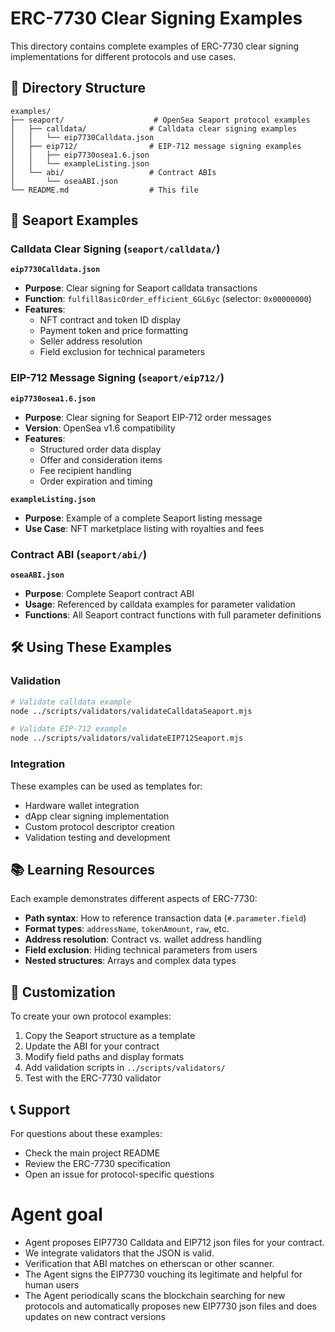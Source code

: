 # ERC-7730 Clear Signing Examples

This directory contains complete examples of ERC-7730 clear signing implementations for different protocols and use cases.

## 📁 Directory Structure

```
examples/
├── seaport/                    # OpenSea Seaport protocol examples
│   ├── calldata/              # Calldata clear signing examples
│   │   └── eip7730Calldata.json
│   ├── eip712/                # EIP-712 message signing examples
│   │   ├── eip7730osea1.6.json
│   │   └── exampleListing.json
│   └── abi/                   # Contract ABIs
│       └── oseaABI.json
└── README.md                  # This file
```

## 🏪 Seaport Examples

### Calldata Clear Signing (`seaport/calldata/`)

**`eip7730Calldata.json`**
- **Purpose**: Clear signing for Seaport calldata transactions
- **Function**: `fulfillBasicOrder_efficient_6GL6yc` (selector: `0x00000000`)
- **Features**:
  - NFT contract and token ID display
  - Payment token and price formatting
  - Seller address resolution
  - Field exclusion for technical parameters

### EIP-712 Message Signing (`seaport/eip712/`)

**`eip7730osea1.6.json`**
- **Purpose**: Clear signing for Seaport EIP-712 order messages
- **Version**: OpenSea v1.6 compatibility
- **Features**:
  - Structured order data display
  - Offer and consideration items
  - Fee recipient handling
  - Order expiration and timing

**`exampleListing.json`**
- **Purpose**: Example of a complete Seaport listing message
- **Use Case**: NFT marketplace listing with royalties and fees

### Contract ABI (`seaport/abi/`)

**`oseaABI.json`**
- **Purpose**: Complete Seaport contract ABI
- **Usage**: Referenced by calldata examples for parameter validation
- **Functions**: All Seaport contract functions with full parameter definitions

## 🛠️ Using These Examples

### Validation
```bash
# Validate calldata example
node ../scripts/validators/validateCalldataSeaport.mjs

# Validate EIP-712 example
node ../scripts/validators/validateEIP712Seaport.mjs
```

### Integration
These examples can be used as templates for:
- Hardware wallet integration
- dApp clear signing implementation
- Custom protocol descriptor creation
- Validation testing and development

## 📚 Learning Resources

Each example demonstrates different aspects of ERC-7730:
- **Path syntax**: How to reference transaction data (`#.parameter.field`)
- **Format types**: `addressName`, `tokenAmount`, `raw`, etc.
- **Address resolution**: Contract vs. wallet address handling
- **Field exclusion**: Hiding technical parameters from users
- **Nested structures**: Arrays and complex data types

## 🔧 Customization

To create your own protocol examples:
1. Copy the Seaport structure as a template
2. Update the ABI for your contract
3. Modify field paths and display formats
4. Add validation scripts in `../scripts/validators/`
5. Test with the ERC-7730 validator

## 📞 Support

For questions about these examples:
- Check the main project README
- Review the ERC-7730 specification
- Open an issue for protocol-specific questions 


# Agent goal
- Agent proposes EIP7730 Calldata and EIP712 json files for your contract. 
- We integrate validators that the JSON is valid.
- Verification that ABI matches on etherscan or other scanner.
- The Agent signs the EIP7730 vouching its legitimate and helpful for human users
- The Agent periodically scans the blockchain searching for new protocols and automatically proposes new EIP7730 json files and does updates on new contract versions  